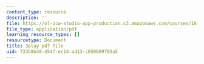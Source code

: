 ```yaml
---
content_type: resource
description: ''
file: https://ol-ocw-studio-app-production.s3.amazonaws.com/courses/18-01sc-single-variable-calculus-fall-2010/723b8b48454fec14ad13c650609703a5_rUis1mSzwyA.pdf
file_type: application/pdf
learning_resource_types: []
resourcetype: Document
title: 3play pdf file
uid: 723b8b48-454f-ec14-ad13-c650609703a5
---
```

